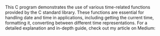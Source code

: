 This C program demonstrates the use of various time-related functions provided by the C standard library. 
These functions are essential for handling date and time in 
applications, 
including getting the current time, 
formatting it,
converting between different time representations.
For a detailed explanation and in-depth guide, check out my article on Medium: 
